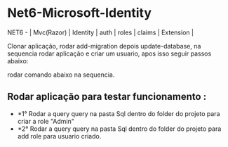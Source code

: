 # Net6-Microsoft-Identity
NET6 - | Mvc(Razor) | Identity | auth | roles | claims | Extension |

Clonar aplicação, rodar add-migration depois update-database, na sequencia rodar aplicação e criar um usuario, apos isso seguir passos abaixo:

rodar comando abaixo na sequencia.

## Rodar aplicação para testar funcionamento :
- *1° Rodar a query query na pasta Sql dentro do folder do projeto para criar a role "Admin"
- *2° Rodar a query query na pasta Sql dentro do folder do projeto para add role para usuario criado.
